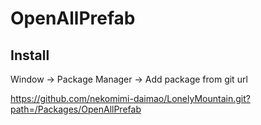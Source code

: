 # OpenAllPrefab

## Install

Window -> Package Manager -> Add package from git url

https://github.com/nekomimi-daimao/LonelyMountain.git?path=/Packages/OpenAllPrefab
